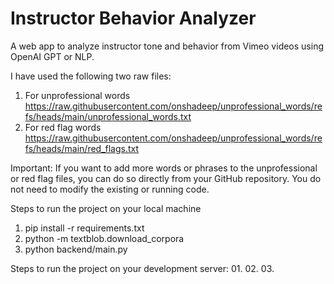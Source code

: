 # Instructor Behavior Analyzer

A web app to analyze instructor tone and behavior from Vimeo videos using OpenAI GPT or NLP.

I have used the following two raw files:
01. For unprofessional words https://raw.githubusercontent.com/onshadeep/unprofessional_words/refs/heads/main/unprofessional_words.txt
02. For red flag words https://raw.githubusercontent.com/onshadeep/unprofessional_words/refs/heads/main/red_flags.txt

Important: If you want to add more words or phrases to the unprofessional or red flag files, you can do so directly from your GitHub repository. You do not need to modify the existing or running code.

Steps to run the project on your local machine
01. pip install -r requirements.txt
02. python -m textblob.download_corpora
03. python backend/main.py


Steps to run the project on your development server:
01. 
02. 
03. 